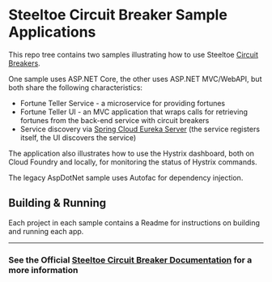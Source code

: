 # Steeltoe Circuit Breaker Sample Applications

This repo tree contains two samples illustrating how to use Steeltoe [Circuit Breakers](https://steeltoe.io/circuit-breakers).

One sample uses ASP.NET Core, the other uses ASP.NET MVC/WebAPI, but both share the following characteristics:

- Fortune Teller Service - a microservice for providing fortunes
- Fortune Teller UI - an MVC application that wraps calls for retrieving fortunes from the back-end service with circuit breakers
- Service discovery via [Spring Cloud Eureka Server](https://projects.spring.io/spring-cloud/docs/1.0.3/spring-cloud.html#spring-cloud-eureka-server) (the service registers itself, the UI discovers the service)

The application also illustrates how to use the Hystrix dashboard, both on Cloud Foundry and locally, for monitoring the status of Hystrix commands.

The legacy AspDotNet sample uses Autofac for dependency injection.

## Building & Running

Each project in each sample contains a Readme for instructions on building and running each app.

---

### See the Official [Steeltoe Circuit Breaker Documentation](https://steeltoe.io/circuit-breakers/docs) for a more information
